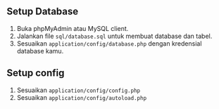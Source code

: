 ## Setup Database
1. Buka phpMyAdmin atau MySQL client.
2. Jalankan file `sql/database.sql` untuk membuat database dan tabel.
3. Sesuaikan `application/config/database.php` dengan kredensial database kamu.

## Setup config
1. Sesuaikan `application/config/config.php` 
1. Sesuaikan `application/config/autoload.php` 